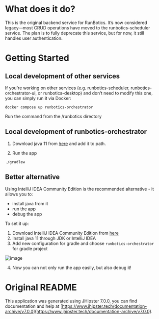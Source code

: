
# What does it do?
This is the original backend service for RunBotics. It’s now considered legacy—most CRUD operations have moved to the runbotics-scheduler service. The plan is to fully deprecate this service, but for now, it still handles user authentication.

# Getting Started
## Local development of other services
If you're working on other services (e.g. runbotics-scheduler, runbotics-orchestrator-ui, or runbotics-desktop) and don’t need to modify this one, you can simply run it via Docker:
```
docker compose up runbotics-orchestrator
```
Run the command from the /runbotics directory

## Local development of runbotics-orchestrator
1. Download java 11 from [here](https://openjdk.org/projects/jdk/) and add it to path.

2. Run the app
```
./gradlew
```

## Better alternative
Using IntelliJ IDEA Community Edition is the recommended alternative - it allows you to:

- install java from it
- run the app
- debug the app

To set it up:
1. Download IntelliJ IDEA Community Edition from [here](https://www.jetbrains.com/idea/download/)
2. Install java 11 through JDK or IntelliJ IDEA
3. Add new configuration for gradle and choose `runbotics-orchestrator` for gradle project

![image](https://github.com/user-attachments/assets/f3328477-3c67-43c2-b2f8-470e341e3aff)

4. Now you can not only run the app easily, but also debug it!

# Original README
This application was generated using JHipster 7.0.0, you can find documentation and help at [https://www.jhipster.tech/documentation-archive/v7.0.0](https://www.jhipster.tech/documentation-archive/v7.0.0).

